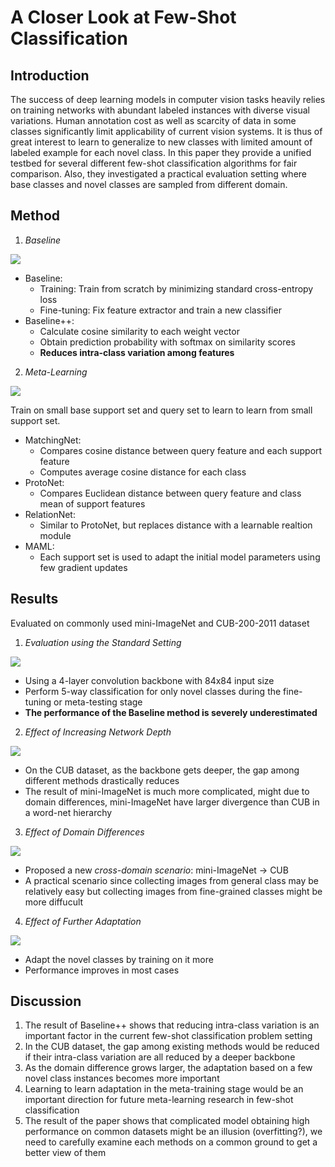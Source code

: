 # A Closer Look at Few-Shot Classification

## Introduction

The success of deep learning models in computer vision tasks heavily relies on training networks with abundant labeled instances with diverse visual variations. Human annotation cost as well as scarcity of data in some classes significantly limit applicability of current vision systems. It is thus of great interest to learn to generalize to new classes with limited amount of labeled example for each novel class. In this paper they provide a unified testbed for several different few-shot classification algorithms for fair comparison. Also, they investigated a practical evaluation setting where base classes and novel classes are sampled from different domain.

## Method

1. *Baseline*

![](./figure/a_closer_look_at_few_shot_classification_1.jpg)

- Baseline: 
    - Training: Train from scratch by minimizing standard cross-entropy loss
    - Fine-tuning: Fix feature extractor and train a new classifier
- Baseline++:
    - Calculate cosine similarity to each weight vector
    - Obtain prediction probability with softmax on similarity scores
    - **Reduces intra-class variation among features**

2. *Meta-Learning*

![](./figure/a_closer_look_at_few_shot_classification_2.jpg)

Train on small base support set and query set to learn to learn from small support set.

- MatchingNet:
    - Compares cosine distance between query feature and each support feature
    - Computes average cosine distance for each class
- ProtoNet:
    - Compares Euclidean distance between query feature and class mean of support features
- RelationNet:
    - Similar to ProtoNet, but replaces distance with a learnable realtion module
- MAML:
    - Each support set is used to adapt the initial model parameters using few gradient updates

## Results

Evaluated on commonly used mini-ImageNet and CUB-200-2011 dataset

1. *Evaluation using the Standard Setting*

![](./figure/a_closer_look_at_few_shot_classification_result_1.jpg)

- Using a 4-layer convolution backbone with 84x84 input size
- Perform 5-way classification for only novel classes during the fine-tuning or meta-testing stage
- **The performance of the Baseline method is severely underestimated**

2. *Effect of Increasing Network Depth*

![](./figure/a_closer_look_at_few_shot_classification_result_2.jpg)

- On the CUB dataset, as the backbone gets deeper, the gap among different methods drastically reduces
- The result of mini-ImageNet is much more complicated, might due to domain differences, mini-ImageNet have larger divergence than CUB in a word-net hierarchy

3. *Effect of Domain Differences*

![](./figure/a_closer_look_at_few_shot_classification_result_3.jpg)

- Proposed a new *cross-domain scenario*: mini-ImageNet $\rightarrow$ CUB
- A practical scenario since collecting images from general class may be relatively easy but collecting images from fine-grained classes might be more diffucult

4. *Effect of Further Adaptation*

![](./figure/a_closer_look_at_few_shot_classification_result_4.jpg)

- Adapt the novel classes by training on it more
- Performance improves in most cases

## Discussion

1. The result of Baseline++ shows that reducing intra-class variation is an important factor in the current few-shot classification problem setting
2. In the CUB dataset, the gap among existing methods would be reduced if their intra-class variation are all reduced by a deeper backbone
3. As the domain difference grows larger, the adaptation based on a few novel class instances becomes more important
4. Learning to learn adaptation in the meta-training stage would be an important direction for future meta-learning research in few-shot classification
5. The result of the paper shows that complicated model obtaining high performance on common datasets might be an illusion (overfitting?), we need to carefully examine each methods on a common ground to get a better view of them